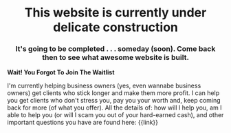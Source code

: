 <h1 align="center">This website is currently under delicate construction</h1>
<h3 align="center">It's going to be completed . . . someday (soon). Come back then to see what awesome website is built.</h3>

**Wait! You Forgot To Join The Waitlist**

I'm currently helping business owners (yes, even wannabe business owners) get clients who stick longer and make them more profit. 
I can help you get clients who don't stress you, pay you your worth and, keep coming back for more (of what you offer). All the details of: how will I help you, am I able to help you (or will I scam you out of your hard-earned cash), and other important questions you have are found here: {{link}}

